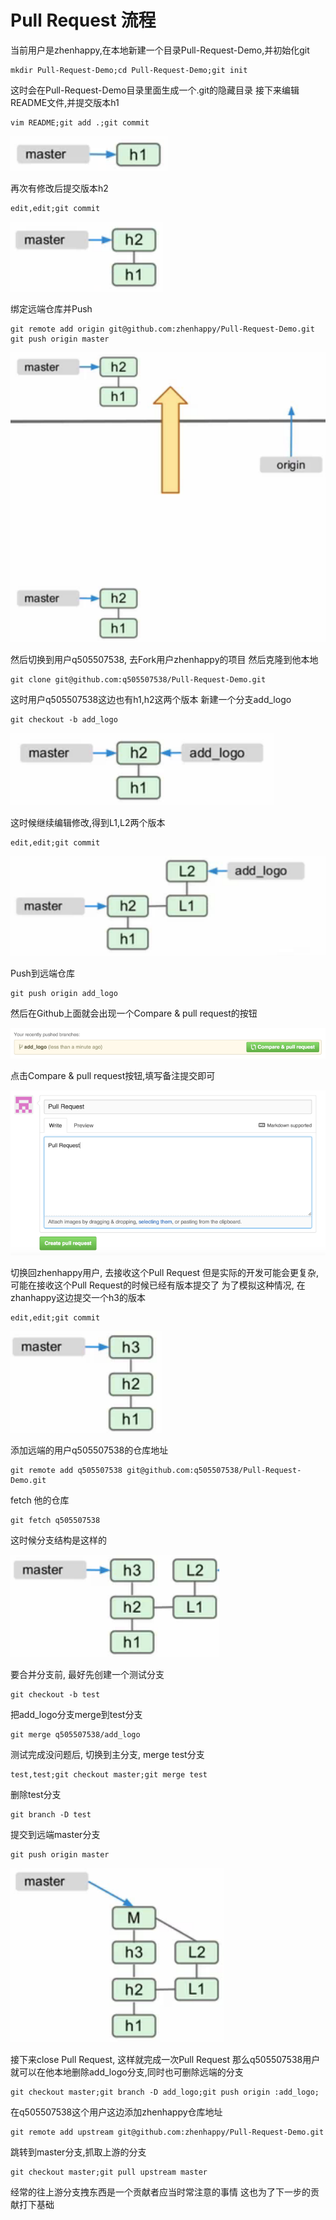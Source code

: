 # Pull Request 流程
当前用户是zhenhappy,在本地新建一个目录Pull-Request-Demo,并初始化git

    mkdir Pull-Request-Demo;cd Pull-Request-Demo;git init
这时会在Pull-Request-Demo目录里面生成一个.git的隐藏目录
接下来编辑README文件,并提交版本h1


    vim README;git add .;git commit

![enter description here][1]

再次有修改后提交版本h2

    edit,edit;git commit

![enter description here][2]

绑定远端仓库并Push

    git remote add origin git@github.com:zhenhappy/Pull-Request-Demo.git
    git push origin master

![enter description here][3]

然后切换到用户q505507538, 去Fork用户zhenhappy的项目
然后克隆到他本地

    git clone git@github.com:q505507538/Pull-Request-Demo.git

这时用户q505507538这边也有h1,h2这两个版本
新建一个分支add_logo

    git checkout -b add_logo

![enter description here][4]

这时候继续编辑修改,得到L1,L2两个版本

    edit,edit;git commit

![enter description here][5]

Push到远端仓库

    git push origin add_logo

然后在Github上面就会出现一个Compare & pull request的按钮

![enter description here][6]

点击Compare & pull request按钮,填写备注提交即可

![enter description here][7]

切换回zhenhappy用户, 去接收这个Pull Request
但是实际的开发可能会更复杂, 可能在接收这个Pull   Request的时候已经有版本提交了
为了模拟这种情况, 在zhanhappy这边提交一个h3的版本

    edit,edit;git commit

![enter description here][8]

添加远端的用户q505507538的仓库地址

    git remote add q505507538 git@github.com:q505507538/Pull-Request-Demo.git

fetch 他的仓库

    git fetch q505507538

这时候分支结构是这样的

 ![enter description here][9]

要合并分支前, 最好先创建一个测试分支

    git checkout -b test

把add_logo分支merge到test分支

    git merge q505507538/add_logo

测试完成没问题后, 切换到主分支, merge test分支

    test,test;git checkout master;git merge test

删除test分支

    git branch -D test

提交到远端master分支

    git push origin master

![enter description here][10]

接下来close Pull Request, 这样就完成一次Pull Request
那么q505507538用户就可以在他本地删除add_logo分支,同时也可删除远端的分支

    git checkout master;git branch -D add_logo;git push origin :add_logo;

在q505507538这个用户这边添加zhenhappy仓库地址

    git remote add upstream git@github.com:zhenhappy/Pull-Request-Demo.git

跳转到master分支,抓取上游的分支

    git checkout master;git pull upstream master

经常的往上游分支拽东西是一个贡献者应当时常注意的事情
这也为了下一步的贡献打下基础

  [1]: ./images/1443077250671.jpg "1443077250671.jpg"
  [2]: ./images/1443077332128.jpg "1443077332128.jpg"
  [3]: ./images/1443077702234.jpg "1443077702234.jpg"
  [4]: ./images/1443080775460.jpg "1443080775460.jpg"
  [5]: ./images/1443080824333.jpg "1443080824333.jpg"
  [6]: ./images/1443083207465.jpg "1443083207465.jpg"
  [7]: ./images/1443083278023.jpg "1443083278023.jpg"
  [8]: ./images/1443083515886.jpg "1443083515886.jpg"
  [9]: ./images/1443083906149.jpg "1443083906149.jpg"
  [10]: ./images/1443084656979.jpg "1443084656979.jpg"
